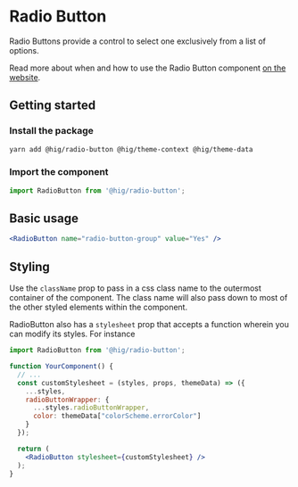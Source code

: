 # Radio Button

Radio Buttons provide a control to select one exclusively from a list of options.

Read more about when and how to use the Radio Button component [on the website](https://hig.autodesk.com/web/components/form-elements).

## Getting started

### Install the package

```bash
yarn add @hig/radio-button @hig/theme-context @hig/theme-data
```

### Import the component

```js
import RadioButton from '@hig/radio-button';
```

## Basic usage

```jsx
<RadioButton name="radio-button-group" value="Yes" />
```

## Styling

Use the `className` prop to pass in a css class name to the outermost container of the component. The class name will also pass down to most of the other styled elements within the component. 

RadioButton also has a `stylesheet` prop that accepts a function wherein you can modify its styles. For instance

```jsx
import RadioButton from '@hig/radio-button';

function YourComponent() {
  // ...
  const customStylesheet = (styles, props, themeData) => ({
    ...styles,
    radioButtonWrapper: {
      ...styles.radioButtonWrapper,
      color: themeData["colorScheme.errorColor"]
    }
  });

  return (
    <RadioButton stylesheet={customStylesheet} />
  );
}
```
